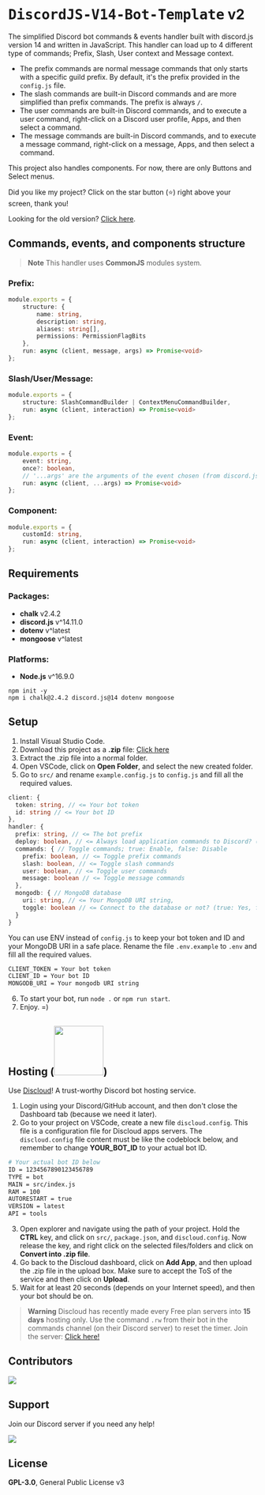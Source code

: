 # <samp>DiscordJS-V14-Bot-Template</samp> v2

The simplified Discord bot commands & events handler built with discord.js version 14 and written in JavaScript. This handler can load up to 4 different type of commands; Prefix, Slash, User context and Message context.

- The prefix commands are normal message commands that only starts with a specific guild prefix. By default, it's the prefix provided in the `config.js` file.
- The slash commands are built-in Discord commands and are more simplified than prefix commands. The prefix is always `/`.
- The user commands are built-in Discord commands, and to execute a user command, right-click on a Discord user profile, Apps, and then select a command.
- The message commands are built-in Discord commands, and to execute a message command, right-click on a message, Apps, and then select a command.

This project also handles components. For now, there are only Buttons and Select menus.

Did you like my project? Click on the star button (⭐️) right above your screen, thank you!

Looking for the old version? [Click here](https://github.com/TFAGaming/DiscordJS-V14-Bot-Template/releases/tag/v1.7.0-last).

## Commands, events, and components structure

> **Note**
> This handler uses **CommonJS** modules system.

### Prefix:
```ts
module.exports = {
    structure: {
        name: string,
        description: string,
        aliases: string[],
        permissions: PermissionFlagBits
    },
    run: async (client, message, args) => Promise<void>
};
```

### Slash/User/Message:
```ts
module.exports = {
    structure: SlashCommandBuilder | ContextMenuCommandBuilder,
    run: async (client, interaction) => Promise<void>
};
```

### Event:
```ts
module.exports = {
    event: string,
    once?: boolean,
    // '...args' are the arguments of the event chosen (from discord.js).
    run: async (client, ...args) => Promise<void>
};
```

### Component:
```ts
module.exports = {
    customId: string,
    run: async (client, interaction) => Promise<void>
};
```

## Requirements
### Packages:
- **chalk** v2.4.2
- **discord.js** v^14.11.0
- **dotenv** v^latest
- **mongoose** v^latest

### Platforms:
- **Node.js** v^16.9.0

```
npm init -y
npm i chalk@2.4.2 discord.js@14 dotenv mongoose
```

## Setup
1. Install Visual Studio Code.
2. Download this project as a **.zip** file: [Click here](https://github.com/TFAGaming/DiscordJS-V14-Bot-Template/archive/refs/heads/main.zip)
3. Extract the .zip file into a normal folder.
4. Open VSCode, click on **Open Folder**, and select the new created folder.
5. Go to `src/` and rename `example.config.js` to `config.js` and fill all the required values.

```ts
client: {
  token: string, // <= Your bot token
  id: string // <= Your bot ID
},
handler: {
  prefix: string, // <= The bot prefix
  deploy: boolean, // <= Always load application commands to Discord? (true: Yes, false: No)
  commands: { // Toggle commands; true: Enable, false: Disable
    prefix: boolean, // <= Toggle prefix commands
    slash: boolean, // <= Toggle slash commands
    user: boolean, // <= Toggle user commands
    message: boolean // <= Toggle message commands
  },
  mongodb: { // MongoDB database
    uri: string, // <= Your MongoDB URI string,
    toggle: boolean // <= Connect to the database or not? (true: Yes, false: No)
  }
}
```

You can use ENV instead of `config.js` to keep your bot token and ID and your MongoDB URI in a safe place. Rename the file `.env.example` to `.env` and fill all the required values.

```apache
CLIENT_TOKEN = Your bot token
CLIENT_ID = Your bot ID
MONGODB_URI = Your mongodb URI string
```

6. To start your bot, run `node .` or `npm run start`.
7. Enjoy. =)

## Hosting (<img src="https://media.discordapp.net/attachments/1111644651036876822/1124045180484472882/discloud_white_horizon-e96efbfa.png?width=960&height=163" width=100>)
Use [Discloud](https://discloudbot.com/)! A trust-worthy Discord bot hosting service.

1. Login using your Discord/GitHub account, and then don't close the Dashboard tab (because we need it later).
2. Go to your project on VSCode, create a new file `discloud.config`. This file is a configuration file for Discloud apps servers. The `discloud.config` file content must be like the codeblock below, and remember to change **YOUR_BOT_ID** to your actual bot ID.

```apache
# Your actual bot ID below
ID = 1234567890123456789
TYPE = bot
MAIN = src/index.js
RAM = 100
AUTORESTART = true
VERSION = latest
API = tools
```

3. Open explorer and navigate using the path of your project. Hold the **CTRL** key, and click on `src/`, `package.json`, and `discloud.config`. Now release the key, and right click on the selected files/folders and click on **Convert into .zip file**.
4. Go back to the Discloud dashboard, click on **Add App**, and then upload the .zip file in the upload box. Make sure to accept the ToS of the service and then click on **Upload**.
5. Wait for at least 20 seconds (depends on your Internet speed), and then your bot should be on.

> **Warning**
> Discloud has recently made every Free plan servers into **15 days** hosting only. Use the command `.rw` from their bot in the commands channel (on their Discord server) to reset the timer. Join the server: [Click here!](https://discord.gg/discloud-584490943034425391)

## Contributors
<img src="https://contrib.rocks/image?repo=TFAGaming/DiscordJS-V14-Bot-Template">

## Support
Join our Discord server if you need any help!

<a href="https://discord.gg/E6VFACWu5V">
  <img src="https://discord.com/api/guilds/918611797194465280/widget.png?style=banner3">
</a>

## License
**GPL-3.0**, General Public License v3